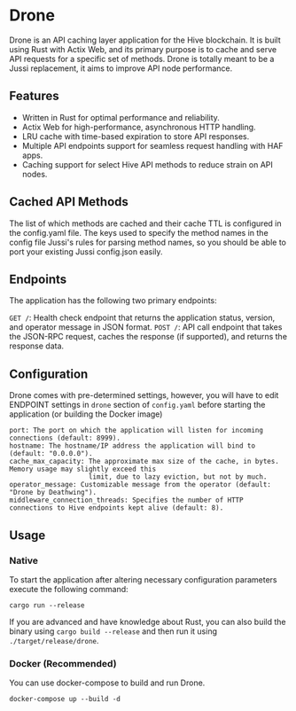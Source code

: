 # Drone

Drone is an API caching layer application for the Hive blockchain. It is built using Rust with Actix Web, and its primary purpose is to cache and serve API requests for a specific set of methods.
Drone is totally meant to be a Jussi replacement, it aims to improve API node performance.

## Features

* Written in Rust for optimal performance and reliability.
* Actix Web for high-performance, asynchronous HTTP handling.
* LRU cache with time-based expiration to store API responses.
* Multiple API endpoints support for seamless request handling with HAF apps.
* Caching support for select Hive API methods to reduce strain on API nodes.


## Cached API Methods

The list of which methods are cached and their cache TTL is configured in the config.yaml file.  The keys used to specify the method names in the config file Jussi's rules for parsing
method names, so you should be able to port your existing Jussi config.json easily.


## Endpoints

The application has the following two primary endpoints:

`GET /`: Health check endpoint that returns the application status, version, and operator message in JSON format.
`POST /`: API call endpoint that takes the JSON-RPC request, caches the response (if supported), and returns the response data.


## Configuration

Drone comes with pre-determined settings, however, you will have to edit ENDPOINT settings in `drone` section of `config.yaml` 
before starting the application (or building the Docker image)

```
port: The port on which the application will listen for incoming connections (default: 8999).
hostname: The hostname/IP address the application will bind to (default: "0.0.0.0").
cache_max_capacity: The approximate max size of the cache, in bytes.  Memory usage may slightly exceed this
                    limit, due to lazy eviction, but not by much.
operator_message: Customizable message from the operator (default: "Drone by Deathwing").
middleware_connection_threads: Specifies the number of HTTP connections to Hive endpoints kept alive (default: 8).
```

## Usage

### Native

To start the application after altering necessary configuration parameters execute the following command:

`cargo run --release`

If you are advanced and have knowledge about Rust, you can also build the binary using `cargo build --release` and then run it using `./target/release/drone`.

### Docker (Recommended)

You can use docker-compose to build and run Drone.

`docker-compose up --build -d`
